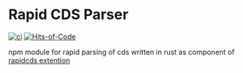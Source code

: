 # Rapid CDS Parser
[![ci](https://github.com/rapid-d9t/rapid-cds-parser/actions/workflows/ci.yml/badge.svg?branch=main)](https://github.com/zkud/rapid-cds-parser/actions/workflows/ci.yml)
[![Hits-of-Code](https://hitsofcode.com/github/rapid-d9t/rapid-cds-parser?branch=main)](https://hitsofcode.com/github/zkud/rapid-cds-parser/view?branch=main)

npm module for rapid parsing of cds written in rust as component of [rapidcds extention](https://github.com/zkud/rapidcds)
